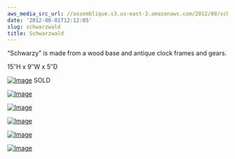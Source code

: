 ```yaml
---
aws_media_src_url: //assemblique.s3.us-east-2.amazonaws.com/2012/08/schwarzwald.jpg
date: '2012-08-01T12:12:05'
slug: schwarzwald
title: Schwarzwald
---
```


 “Schwarzy” is made from a wood base and antique clock frames and gears.

 15″H x 9″W x 5″D

 [![Image](//assemblique.s3.us-east-2.amazonaws.com/2012/08/schwarzwald.jpg?w=487)](//assemblique.s3.us-east-2.amazonaws.com/2012/08/schwarzwald.jpg) SOLD

 [![Image](//assemblique.s3.us-east-2.amazonaws.com/2012/08/schwarzwald-grill.jpg?w=487)](//assemblique.s3.us-east-2.amazonaws.com/2012/08/schwarzwald-grill.jpg)

 [![Image](//assemblique.s3.us-east-2.amazonaws.com/2012/08/schwarzwald-detail.jpg?w=487)](//assemblique.s3.us-east-2.amazonaws.com/2012/08/schwarzwald-detail.jpg)

 [![Image](//assemblique.s3.us-east-2.amazonaws.com/2012/08/schwarzwald-angle.jpg?w=487)](//assemblique.s3.us-east-2.amazonaws.com/2012/08/schwarzwald-angle.jpg)

 [![Image](//assemblique.s3.us-east-2.amazonaws.com/2012/08/schwarzwald-right.jpg?w=487)](//assemblique.s3.us-east-2.amazonaws.com/2012/08/schwarzwald-right.jpg)

 [![Image](//assemblique.s3.us-east-2.amazonaws.com/2012/08/schwarzwald-left.jpg?w=487)](//assemblique.s3.us-east-2.amazonaws.com/2012/08/schwarzwald-left.jpg)